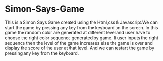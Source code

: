 # Simon-Says-Game
This is a Simon Says Game created using the Html,css & Javascript.We can start the game by pressing any key from the keyboard on the screen.
In this game the random color are generated at different level and user have to choose the right color sequence generated by game.
If user inputs the right sequence then the level of the game increases else the game is over and display the score of the user at that level.
And we can restart the game by pressing any key from the keyboard.
